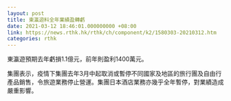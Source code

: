 ```yaml
---
layout: post
title: 東瀛遊料全年業績盈轉虧
date: 2021-03-12 18:46:01.000000000 +08:00
link: https://news.rthk.hk/rthk/ch/component/k2/1580303-20210312.htm
categories: rthk
---
```


東瀛遊預期去年虧損1.1億元，前年則盈利1400萬元。

集團表示，疫情下集團去年3月中起取消或暫停不同國家及地區的旅行團及自由行產品銷售，令旅遊業務停止營運。集團日本酒店業務亦幾乎全年暫停，對業績造成嚴重影響。
